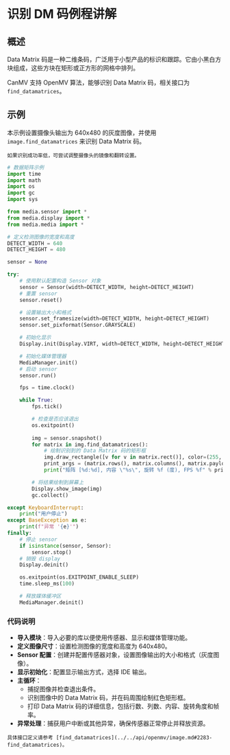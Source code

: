 # 识别 DM 码例程讲解

## 概述

Data Matrix 码是一种二维条码，广泛用于小型产品的标识和跟踪。它由小黑白方块组成，这些方块在矩形或正方形的网格中排列。

CanMV 支持 OpenMV 算法，能够识别 Data Matrix 码，相关接口为 `find_datamatrices`。

## 示例

本示例设置摄像头输出为 640x480 的灰度图像，并使用 `image.find_datamatrices` 来识别 Data Matrix 码。

```{tip}
如果识别成功率低，可尝试调整摄像头的镜像和翻转设置。
```

```python
# 数据矩阵示例
import time
import math
import os
import gc
import sys

from media.sensor import *
from media.display import *
from media.media import *

# 定义检测图像的宽度和高度
DETECT_WIDTH = 640
DETECT_HEIGHT = 480

sensor = None

try:
    # 使用默认配置构造 Sensor 对象
    sensor = Sensor(width=DETECT_WIDTH, height=DETECT_HEIGHT)
    # 重置 sensor
    sensor.reset()

    # 设置输出大小和格式
    sensor.set_framesize(width=DETECT_WIDTH, height=DETECT_HEIGHT)
    sensor.set_pixformat(Sensor.GRAYSCALE)

    # 初始化显示
    Display.init(Display.VIRT, width=DETECT_WIDTH, height=DETECT_HEIGHT, fps=100)

    # 初始化媒体管理器
    MediaManager.init()
    # 启动 sensor
    sensor.run()

    fps = time.clock()

    while True:
        fps.tick()

        # 检查是否应该退出
        os.exitpoint()
        
        img = sensor.snapshot()
        for matrix in img.find_datamatrices():
            # 绘制识别到的 Data Matrix 码的矩形框
            img.draw_rectangle([v for v in matrix.rect()], color=(255, 0, 0))
            print_args = (matrix.rows(), matrix.columns(), matrix.payload(), (180 * matrix.rotation()) / math.pi, fps.fps())
            print("矩阵 [%d:%d], 内容 \"%s\", 旋转 %f (度), FPS %f" % print_args)

        # 将结果绘制到屏幕上
        Display.show_image(img)
        gc.collect()

except KeyboardInterrupt:
    print("用户停止")
except BaseException as e:
    print(f"异常 '{e}'")
finally:
    # 停止 sensor
    if isinstance(sensor, Sensor):
        sensor.stop()
    # 销毁 display
    Display.deinit()

    os.exitpoint(os.EXITPOINT_ENABLE_SLEEP)
    time.sleep_ms(100)

    # 释放媒体缓冲区
    MediaManager.deinit()
```

### 代码说明

- **导入模块**：导入必要的库以便使用传感器、显示和媒体管理功能。
- **定义图像尺寸**：设置检测图像的宽度和高度为 640x480。
- **Sensor 配置**：创建并配置传感器对象，设置图像输出的大小和格式（灰度图像）。
- **显示初始化**：配置显示输出方式，选择 IDE 输出。
- **主循环**：
  - 捕捉图像并检查退出条件。
  - 识别图像中的 Data Matrix 码，并在码周围绘制红色矩形框。
  - 打印 Data Matrix 码的详细信息，包括行数、列数、内容、旋转角度和帧率。
- **异常处理**：捕获用户中断或其他异常，确保传感器正常停止并释放资源。

```{admonition} 提示
具体接口定义请参考 [find_datamatrices](../../api/openmv/image.md#2283-find_datamatrices)。
```
